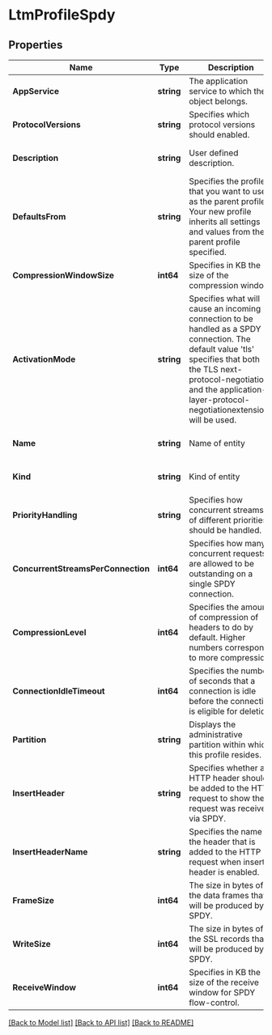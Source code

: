 # LtmProfileSpdy

## Properties
Name | Type | Description | Notes
------------ | ------------- | ------------- | -------------
**AppService** | **string** | The application service to which the object belongs. | [optional] [default to null]
**ProtocolVersions** | **string** | Specifies which protocol versions should enabled. | [optional] [default to null]
**Description** | **string** | User defined description. | [optional] [default to null]
**DefaultsFrom** | **string** | Specifies the profile that you want to use as the parent profile. Your new profile inherits all settings and values from the parent profile specified. | [optional] [default to null]
**CompressionWindowSize** | **int64** | Specifies in KB the size of the compression window. | [optional] [default to 8]
**ActivationMode** | **string** | Specifies what will cause an incoming connection to be handled as a SPDY connection. The default value &#39;tls&#39; specifies that both the TLS next-protocol-negotiation and the application-layer-protocol-negotiationextensions will be used. | [optional] [default to null]
**Name** | **string** | Name of entity | [optional] [default to null]
**Kind** | **string** | Kind of entity | [optional] [default to null]
**PriorityHandling** | **string** | Specifies how concurrent streams of different priorities should be handled. | [optional] [default to null]
**ConcurrentStreamsPerConnection** | **int64** | Specifies how many concurrent requests are allowed to be outstanding on a single SPDY connection. | [optional] [default to 10]
**CompressionLevel** | **int64** | Specifies the amount of compression of headers to do by default. Higher numbers correspond to more compression. | [optional] [default to 5]
**ConnectionIdleTimeout** | **int64** | Specifies the number of seconds that a connection is idle before the connection is eligible for deletion. | [optional] [default to 300]
**Partition** | **string** | Displays the administrative partition within which this profile resides. | [optional] [default to null]
**InsertHeader** | **string** | Specifies whether an HTTP header should be added to the HTTP request to show the request was received via SPDY. | [optional] [default to null]
**InsertHeaderName** | **string** | Specifies the name of the header that is added to the HTTP request when insert-header is enabled. | [optional] [default to null]
**FrameSize** | **int64** | The size in bytes of the data frames that will be produced by SPDY. | [optional] [default to 2048]
**WriteSize** | **int64** | The size in bytes of the SSL records that will be produced by SPDY. | [optional] [default to 16384]
**ReceiveWindow** | **int64** | Specifies in KB the size of the receive window for SPDY flow-control. | [optional] [default to 32]

[[Back to Model list]](../README.md#documentation-for-models) [[Back to API list]](../README.md#documentation-for-api-endpoints) [[Back to README]](../README.md)


